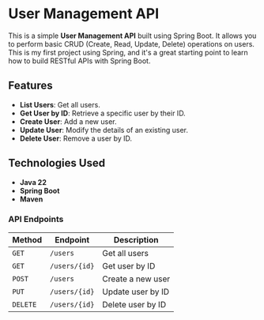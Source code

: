 # User Management API

This is a simple **User Management API** built using Spring Boot. It allows you to perform basic CRUD (Create, Read, Update, Delete) operations on users. This is my first project using Spring, and it's a great starting point to learn how to build RESTful APIs with Spring Boot.

## Features
- **List Users**: Get all users.
- **Get User by ID**: Retrieve a specific user by their ID.
- **Create User**: Add a new user.
- **Update User**: Modify the details of an existing user.
- **Delete User**: Remove a user by ID.

## Technologies Used
- **Java 22** 
- **Spring Boot** 
- **Maven**

### API Endpoints

| Method   | Endpoint      | Description         |
|----------|---------------|---------------------|
| `GET`    | `/users`      | Get all users       |
| `GET`    | `/users/{id}` | Get user by ID      |
| `POST`   | `/users`      | Create a new user   |
| `PUT`    | `/users/{id}` | Update user by ID   |
| `DELETE` | `/users/{id}` | Delete user by ID   |
